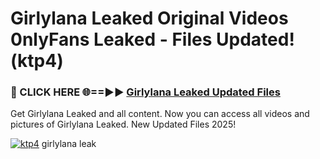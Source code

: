 # Girlylana Leaked Original Videos 0nlyFans Leaked - Files Updated! (ktp4)

<h3>🔴 CLICK HERE 🌐==►► <a href="https://tinyurl.com/x26r9saj" rel="nofollow">Girlylana Leaked Updated Files</a></h3>

Get Girlylana Leaked and all content. Now you can access all videos and pictures of Girlylana Leaked. New Updated Files 2025!

[![ktp4](https://i.imgur.com/LkgZPqh.gif)](https://tinyurl.com/x26r9saj)
girlylana leak